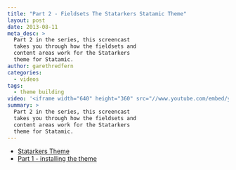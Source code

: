 ```yaml
---
title: "Part 2 - Fieldsets The Statarkers Statamic Theme"
layout: post
date: 2013-08-11
meta_desc: >
  Part 2 in the series, this screencast
  takes you through how the fieldsets and
  content areas work for the Statarkers
  theme for Statamic.
author: garethredfern
categories:
  - videos
tags:
  - theme building
video: '<iframe width="640" height="360" src="//www.youtube.com/embed/yjF8fxzJHJ0?rel=0" frameborder="0" allowfullscreen></iframe>'
summary: >
  Part 2 in the series, this screencast
  takes you through how the fieldsets and
  content areas work for the Statarkers
  theme for Statamic.
---
```

- [Statarkers Theme](http://www.statamicthemes.com/themes/statarkers-theme)
- [Part 1 - installing the theme](http://www.statamicthemes.com/articles/part-1-installing-the-statarkers-statamic-theme)
